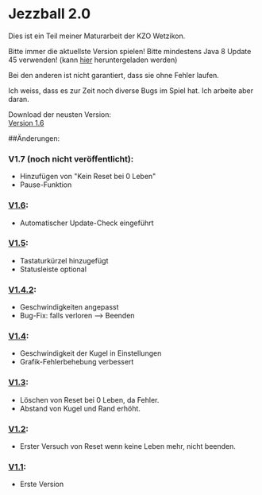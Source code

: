 # Jezzball 2.0

Dies ist ein Teil meiner Maturarbeit der KZO Wetzikon.

Bitte immer die aktuellste Version spielen!
Bitte mindestens Java 8 Update 45 verwenden! (kann [hier](http://www.java.com/de/) heruntergeladen werden)


Bei den anderen ist nicht garantiert, dass sie ohne Fehler laufen.

Ich weiss, dass es zur Zeit noch diverse Bugs im Spiel hat. Ich arbeite aber daran.  
  
  
Download der neusten Version:  
[Version 1.6](Jezzball_V1.6.jar?raw=true)  



##Änderungen:
### V1.7 (noch nicht veröffentlicht):
- Hinzufügen von "Kein Reset bei 0 Leben"
- Pause-Funktion

### [V1.6](Jezzball_V1.6.jar?raw=true):
- Automatischer Update-Check eingeführt

### [V1.5](Jezzball_V1.5.jar?raw=true):
- Tastaturkürzel hinzugefügt
- Statusleiste optional

### [V1.4.2](Jezzball_V1.4.2.jar?raw=true):
- Geschwindigkeiten angepasst
- Bug-Fix: falls verloren --> Beenden

### [V1.4](Jezzball_V1.4.jar?raw=true):
- Geschwindigkeit der Kugel in Einstellungen
- Grafik-Fehlerbehebung verbessert

### [V1.3](Jezzball_V1.3.jar?raw=true):
- Löschen von Reset bei 0 Leben, da Fehler.
- Abstand von Kugel und Rand erhöht.

### [V1.2](Jezzball_V1.2.jar?raw=true):
- Erster Versuch von Reset wenn keine Leben mehr, nicht beenden.
	
### [V1.1](Jezzball_V1.1.jar?raw=true):
- Erste Version
